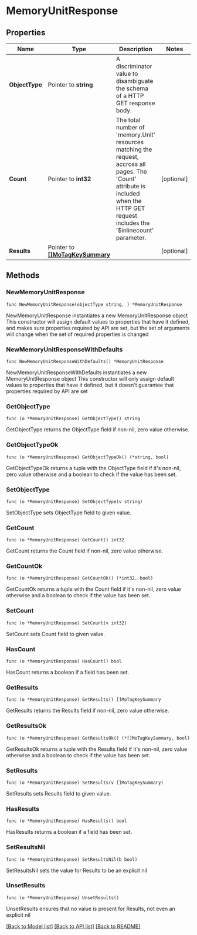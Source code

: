 # MemoryUnitResponse

## Properties

Name | Type | Description | Notes
------------ | ------------- | ------------- | -------------
**ObjectType** | Pointer to **string** | A discriminator value to disambiguate the schema of a HTTP GET response body. | 
**Count** | Pointer to **int32** | The total number of &#39;memory.Unit&#39; resources matching the request, accross all pages. The &#39;Count&#39; attribute is included when the HTTP GET request includes the &#39;$inlinecount&#39; parameter. | [optional] 
**Results** | Pointer to [**[]MoTagKeySummary**](MoTagKeySummary.md) |  | [optional] 

## Methods

### NewMemoryUnitResponse

`func NewMemoryUnitResponse(objectType string, ) *MemoryUnitResponse`

NewMemoryUnitResponse instantiates a new MemoryUnitResponse object
This constructor will assign default values to properties that have it defined,
and makes sure properties required by API are set, but the set of arguments
will change when the set of required properties is changed

### NewMemoryUnitResponseWithDefaults

`func NewMemoryUnitResponseWithDefaults() *MemoryUnitResponse`

NewMemoryUnitResponseWithDefaults instantiates a new MemoryUnitResponse object
This constructor will only assign default values to properties that have it defined,
but it doesn't guarantee that properties required by API are set

### GetObjectType

`func (o *MemoryUnitResponse) GetObjectType() string`

GetObjectType returns the ObjectType field if non-nil, zero value otherwise.

### GetObjectTypeOk

`func (o *MemoryUnitResponse) GetObjectTypeOk() (*string, bool)`

GetObjectTypeOk returns a tuple with the ObjectType field if it's non-nil, zero value otherwise
and a boolean to check if the value has been set.

### SetObjectType

`func (o *MemoryUnitResponse) SetObjectType(v string)`

SetObjectType sets ObjectType field to given value.


### GetCount

`func (o *MemoryUnitResponse) GetCount() int32`

GetCount returns the Count field if non-nil, zero value otherwise.

### GetCountOk

`func (o *MemoryUnitResponse) GetCountOk() (*int32, bool)`

GetCountOk returns a tuple with the Count field if it's non-nil, zero value otherwise
and a boolean to check if the value has been set.

### SetCount

`func (o *MemoryUnitResponse) SetCount(v int32)`

SetCount sets Count field to given value.

### HasCount

`func (o *MemoryUnitResponse) HasCount() bool`

HasCount returns a boolean if a field has been set.

### GetResults

`func (o *MemoryUnitResponse) GetResults() []MoTagKeySummary`

GetResults returns the Results field if non-nil, zero value otherwise.

### GetResultsOk

`func (o *MemoryUnitResponse) GetResultsOk() (*[]MoTagKeySummary, bool)`

GetResultsOk returns a tuple with the Results field if it's non-nil, zero value otherwise
and a boolean to check if the value has been set.

### SetResults

`func (o *MemoryUnitResponse) SetResults(v []MoTagKeySummary)`

SetResults sets Results field to given value.

### HasResults

`func (o *MemoryUnitResponse) HasResults() bool`

HasResults returns a boolean if a field has been set.

### SetResultsNil

`func (o *MemoryUnitResponse) SetResultsNil(b bool)`

 SetResultsNil sets the value for Results to be an explicit nil

### UnsetResults
`func (o *MemoryUnitResponse) UnsetResults()`

UnsetResults ensures that no value is present for Results, not even an explicit nil

[[Back to Model list]](../README.md#documentation-for-models) [[Back to API list]](../README.md#documentation-for-api-endpoints) [[Back to README]](../README.md)


